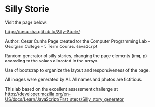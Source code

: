 # Silly Storie

Visit the page below:


https://cecunha.github.io/Silly-Storie/


Author: Cesar Cunha
Page created for the Computer Programming Lab - Georgian College - 3 Term
Course: JavaScript

Random generator of silly stories, changing the page elements (img, p) according to the values allocated in the arrays.

Use of bootstrap to organize the layout and responsiveness of the page.

All images were generated by AI. All names and photos are fictitious.

This lab based on the excellent assessment challenge at https://developer.mozilla.org/en-US/docs/Learn/JavaScript/First_steps/Silly_story_generator
